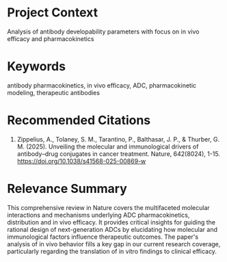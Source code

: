 # Project Context
Analysis of antibody developability parameters with focus on in vivo efficacy and pharmacokinetics

# Keywords
antibody pharmacokinetics, in vivo efficacy, ADC, pharmacokinetic modeling, therapeutic antibodies

# Recommended Citations

1. Zippelius, A., Tolaney, S. M., Tarantino, P., Balthasar, J. P., & Thurber, G. M. (2025). Unveiling the molecular and immunological drivers of antibody–drug conjugates in cancer treatment. Nature, 642(8024), 1-15. https://doi.org/10.1038/s41568-025-00869-w

# Relevance Summary
This comprehensive review in Nature covers the multifaceted molecular interactions and mechanisms underlying ADC pharmacokinetics, distribution and in vivo efficacy. It provides critical insights for guiding the rational design of next-generation ADCs by elucidating how molecular and immunological factors influence therapeutic outcomes. The paper's analysis of in vivo behavior fills a key gap in our current research coverage, particularly regarding the translation of in vitro findings to clinical efficacy.